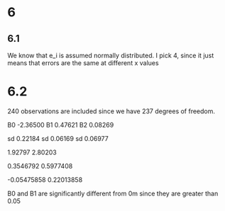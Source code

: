 # 6

## 6.1

We know that e_i is assumed normally distributed. I pick 4, since it just means that errors are the same at different x values

# 6.2

240 observations are included since we have 237 degrees of freedom. 

B0 -2.36500 
B1 0.47621 
B2 0.08269

sd  0.22184
sd  0.06169
sd  0.06977

1.92797 2.80203

0.3546792 0.5977408

-0.05475858  0.22013858

B0 and B1 are significantly different from 0m since they are greater than 0.05